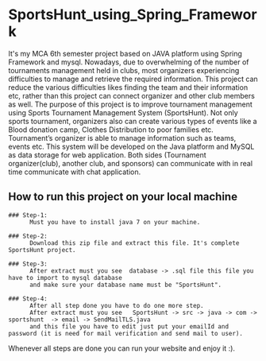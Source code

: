 # SportsHunt_using_Spring_Framework
It's my MCA 6th semester project based on JAVA platform using Spring Framework and mysql.  Nowadays, due to overwhelming of the number of tournaments management held in clubs, most
organizers experiencing difficulties to manage and retrieve the required information. This project
can reduce the various difficulties likes finding the team and their information etc, rather than this
project can connect organizer and other club members as well. The purpose of this project is to
improve tournament management using Sports Tournament Management System (SportsHunt). Not
only sports tournament, organizers also can create various types of events like a Blood donation
camp, Clothes Distribution to poor families etc. Tournament’s organizer is able to manage
information such as teams, events etc. This system will be developed on the Java platform and
MySQL as data storage for web application. Both sides (Tournament organizer(club), another club,
and sponsors) can communicate with in real time communicate with chat application.

## How to run this project on your local machine

    ### Step-1:
          Must you have to install java 7 on your machine.
          
    ### Step-2:
          Download this zip file and extract this file. It's complete SportsHunt project.
    
    ### Step-3:
          After extract must you see  database -> .sql file this file you have to import to mysql database
          and make sure your database name must be "SportsHunt".
          
    ### Step-4:
          After all step done you have to do one more step.
          After extract must you see   SportsHunt -> src -> java -> com -> sportshunt  -> email -> SendMailTLS.java
          and this file you have to edit just put your emailId and password (it is need for mail verification and send mail to user).
          
   Whenever all steps are done you can run your website and enjoy it :).       

